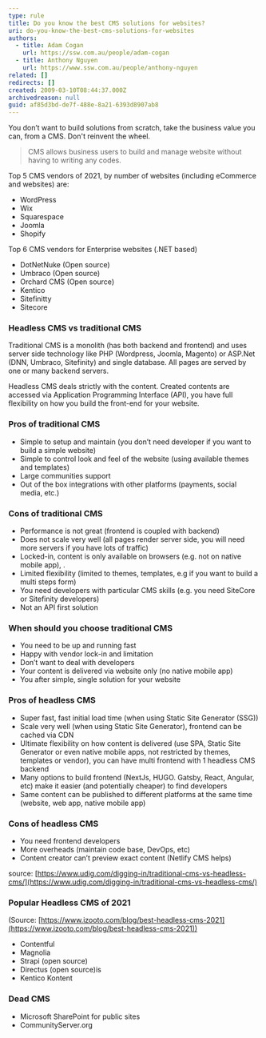 ```yaml
---
type: rule
title: Do you know the best CMS solutions for websites?
uri: do-you-know-the-best-cms-solutions-for-websites
authors:
  - title: Adam Cogan
    url: https://ssw.com.au/people/adam-cogan
  - title: Anthony Nguyen
    url: https://www.ssw.com.au/people/anthony-nguyen
related: []
redirects: []
created: 2009-03-10T08:44:37.000Z
archivedreason: null
guid: af85d3bd-de7f-488e-8a21-6393d8907ab8
---
```


You don’t want to build solutions from scratch, take the business value you can, from a CMS. Don't reinvent the wheel.

> CMS allows business users to build and manage website without having to writing any codes.


Top 5 CMS vendors of 2021, by number of websites (including eCommerce and websites) are:
- WordPress
- Wix
- Squarespace
- Joomla
- Shopify

Top 6 CMS vendors for Enterprise websites (.NET based)
- DotNetNuke (Open source)
- Umbraco (Open source)
- Orchard CMS (Open source)
- Kentico 
- Sitefinitty 
- Sitecore

### Headless CMS vs traditional CMS

Traditional CMS is a monolith (has both backend and frontend) and uses server side technology like PHP (Wordpress,  Joomla, Magento) or ASP.Net (DNN, Umbraco, Sitefinity) and single database. All pages are served by one or many backend servers.

Headless CMS deals strictly with the content. Created contents are accessed via Application Programming Interface (API), you have full flexibility on how you build the front-end for your website.

### Pros of traditional CMS
- Simple to setup and maintain (you don’t need developer if you want to build a simple website)
- Simple to control look and feel of the website (using available themes and templates)
- Large communities support
- Out of the box integrations with other platforms (payments, social media, etc.)

### Cons of traditional CMS
- Performance is not great (frontend is coupled with backend)
- Does not scale very well (all pages render server side, you will need more servers if you have lots of traffic)
- Locked-in, content is only available on browsers (e.g. not on native mobile app), .
- Limited flexibility (limited to themes, templates, e.g if you want to build a multi steps form)
- You need developers with particular CMS skills (e.g. you need SiteCore or Sitefinity developers)
- Not an API first solution

### When should you choose traditional CMS
- You need to be up and running fast
- Happy with vendor lock-in and limitation
- Don’t want to deal with developers
- Your content is delivered via website only (no native mobile app)
- You after simple, single solution for your website

### Pros of headless CMS
- Super fast, fast initial load time (when using Static Site Generator (SSG))
- Scale very well (when using Static Site Generator), frontend can be cached via CDN
- Ultimate flexibility on how content is delivered (use SPA, Static Site Generator or even native mobile apps, not restricted by themes, templates or vendor), you can have multi frontend with 1 headless CMS backend
- Many options to build frontend (NextJs, HUGO. Gatsby, React, Angular, etc) make it easier (and potentially cheaper) to find developers 
- Same content can be published to different platforms at the same time (website, web app, native mobile app)

### Cons of headless CMS
- You need frontend developers 
- More overheads (maintain code base, DevOps, etc)
- Content creator can’t preview exact content (Netlify CMS helps)

source: [https://www.udig.com/digging-in/traditional-cms-vs-headless-cms/](https://www.udig.com/digging-in/traditional-cms-vs-headless-cms/)


### Popular Headless CMS of 2021
(Source: [https://www.izooto.com/blog/best-headless-cms-2021](https://www.izooto.com/blog/best-headless-cms-2021))
- Contentful
- Magnolia
- Strapi (open source)
- Directus (open source)is
- Kentico Kontent 

### Dead CMS
- Microsoft SharePoint for public sites
- CommunityServer.org